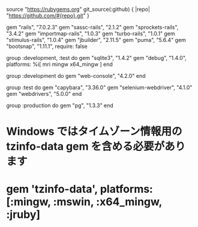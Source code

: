 source "https://rubygems.org"
git_source(:github) { |repo| "https://github.com/#{repo}.git" }

gem "rails",           "7.0.2.3"
gem "sassc-rails",     "2.1.2"
gem "sprockets-rails", "3.4.2"
gem "importmap-rails", "1.0.3"
gem "turbo-rails",     "1.0.1"
gem "stimulus-rails",  "1.0.4"
gem "jbuilder",        "2.11.5"
gem "puma",            "5.6.4"
gem "bootsnap",        "1.11.1", require: false

group :development, :test do
  gem "sqlite3", "1.4.2"
  gem "debug",   "1.4.0", platforms: %i[ mri mingw x64_mingw ]
end

group :development do
  gem "web-console", "4.2.0"
end

group :test do
  gem "capybara",           "3.36.0"
  gem "selenium-webdriver", "4.1.0"
  gem "webdrivers",         "5.0.0"
end

group :production do
  gem "pg", "1.3.3"
end

# Windows ではタイムゾーン情報用の tzinfo-data gem を含める必要があります
# gem 'tzinfo-data', platforms: [:mingw, :mswin, :x64_mingw, :jruby]
